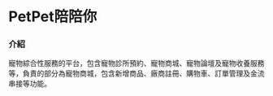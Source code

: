 # PetPet陪陪你

### 介紹
 寵物綜合性服務的平台，包含寵物診所預約、寵物商城、寵物論壇及寵物收養服務等，負責的部分為寵物商城，包含新增商品、廠商註冊、購物車、訂單管理及金流串接等功能。


